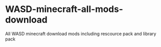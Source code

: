 # WASD-minecraft-all-mods-download
All WASD minecraft download mods including rescource pack and library pack
